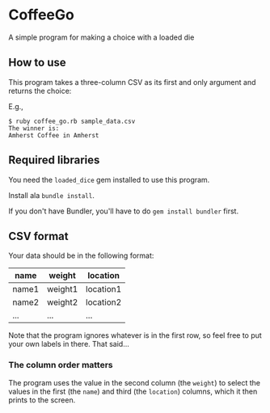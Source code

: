 # CoffeeGo
A simple program for making a choice with a loaded die

## How to use
This program takes a three-column CSV as its first and only argument and returns the choice:

E.g.,

    $ ruby coffee_go.rb sample_data.csv
    The winner is:
    Amherst Coffee in Amherst

## Required libraries
You need the `loaded_dice` gem installed to use this program.

Install ala `bundle install`.

If you don't have Bundler, you'll have to do `gem install bundler` first.

## CSV format
Your data should be in the following format:

name  | weight  | location
----- | ------- | --------
name1 | weight1 | location1
name2 | weight2 | location2
... | ... | ...

Note that the program ignores whatever is in the first row, so feel free to put your own labels in there.  That said...

### The column order matters
The program uses the value in the second column (the `weight`) to select the values in the first (the `name`) and third (the `location`) columns, which it then prints to the screen.
